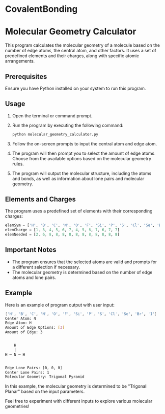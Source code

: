 # CovalentBonding
# Molecular Geometry Calculator

This program calculates the molecular geometry of a molecule based on the number of edge atoms, the central atom, and other factors. It uses a set of predefined elements and their charges, along with specific atomic arrangements.

## Prerequisites

Ensure you have Python installed on your system to run this program.

## Usage

1. Open the terminal or command prompt.
2. Run the program by executing the following command:

    ```bash
    python molecular_geometry_calculator.py
    ```

3. Follow the on-screen prompts to input the central atom and edge atom.

4. The program will then prompt you to select the amount of edge atoms. Choose from the available options based on the molecular geometry rules.

5. The program will output the molecular structure, including the atoms and bonds, as well as information about lone pairs and molecular geometry.

## Elements and Charges

The program uses a predefined set of elements with their corresponding charges:

```python
elemSym = ['H', 'B', 'C', 'N', 'O', 'F', 'Si', 'P', 'S', 'Cl', 'Se', 'Br', 'I']
elemCharge = [1, 3, 4, 5, 6, 7, 4, 5, 6, 7, 6, 7, 7]
elemNeeded = [2, 6, 8, 8, 8, 8, 8, 8, 8, 8, 8, 8, 8]
```

## Important Notes

- The program ensures that the selected atoms are valid and prompts for a different selection if necessary.
- The molecular geometry is determined based on the number of edge atoms and lone pairs.

## Example

Here is an example of program output with user input:

```bash
['H', 'B', 'C', 'N', 'O', 'F', 'Si', 'P', 'S', 'Cl', 'Se', 'Br', 'I']
Center Atom: N
Edge Atom: H
Amount of Edge Options: [3]
Amount of Edge: 3


    H
    │
H ─ N ─ H


Edge Lone Pairs: [0, 0, 0]
Center Lone Pairs: 1
Molecular Geometry: Trigonal Pyramid
```

In this example, the molecular geometry is determined to be "Trigonal Planar" based on the input parameters.

Feel free to experiment with different inputs to explore various molecular geometries!
